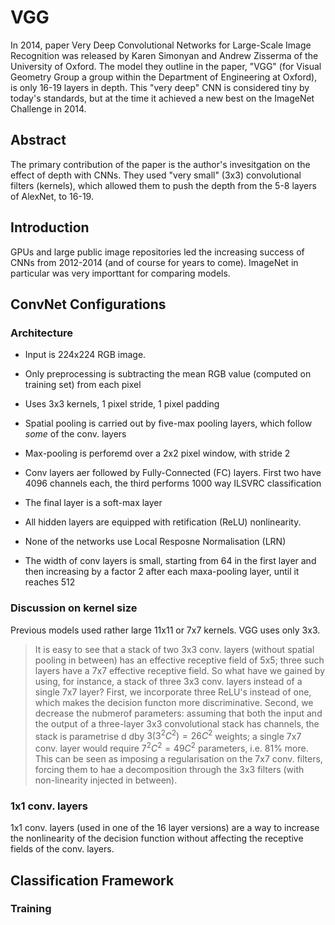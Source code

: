 # VGG

In 2014, paper Very Deep Convolutional Networks for Large-Scale Image Recognition was released by Karen Simonyan and Andrew Zisserma of the University of Oxford. The model they outline in the paper, "VGG" (for Visual Geometry Group a group within the Department of Engineering at Oxford), is only 16-19 layers in depth.
This "very deep" CNN is considered tiny by today's standards, but at the time it achieved a new best on the ImageNet Challenge in 2014. 

## Abstract

The primary contribution of the paper is the author's invesitgation on the effect of depth with CNNs. They used "very small" (3x3) convolutional filters (kernels), which allowed them to push the depth from the 5-8 layers of AlexNet, to 16-19.

## Introduction

GPUs and large public image repositories led the increasing success of CNNs from 2012-2014 (and of course for years to come). ImageNet in particular was very importtant for comparing models.

## ConvNet Configurations

### Architecture
- Input is 224x224 RGB image.
- Only preprocessing is subtracting the mean RGB value (computed on training set) from each pixel
- Uses 3x3 kernels, 1 pixel stride, 1 pixel padding
- Spatial pooling is carried out by five-max pooling layers, which follow _some_ of the conv. layers
- Max-pooling is perforemd over a 2x2 pixel window, with stride 2
- Conv layers aer followed by Fully-Connected (FC) layers. First two have 4096 channels each, the third performs 1000 way ILSVRC classification
- The final layer is a soft-max layer

- All hidden layers are equipped with retification (ReLU) nonlinearity. 
- None of the networks use Local Resposne Normalisation (LRN)
- The width of conv layers is small, starting from 64 in the first layer and then increasing by a factor 2 after each maxa-pooling layer, until it reaches 512

### Discussion on kernel size

Previous models used rather large 11x11 or 7x7 kernels. VGG uses only 3x3.

>  It is easy to see that a stack of two 3x3 conv. layers (without spatial pooling in between) has an effective receptive field of 5x5; three such layers have a 7x7 effective receptive field. So what have we gained by using, for instance, a stack of three 3x3 conv. layers instead of a single 7x7 layer? First, we incorporate three ReLU's instead of one, which makes the decision functon more discriminative. Second, we decrease the nubmerof parameters: assuming that both the input and the output of a three-layer 3x3 convolutional stack has channels, the stack is parametrise d dby $3(3^2C^2)=26C^2$ weights; a single 7x7 conv. layer would require $7^2C^2=49C^2$ parameters, i.e. 81% more. This can be seen as imposing a regularisation on the 7x7 conv. filters, forcing them to hae a decomposition through the 3x3 filters (with non-linearity injected in between).

### 1x1 conv. layers

1x1 conv. layers (used in one of the 16 layer versions) are a way to increase the nonlinearity of the decision function without affecting the receptive fields of the conv. layers.

## Classification Framework

### Training
